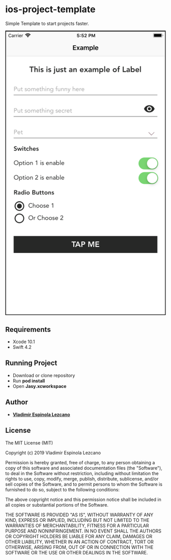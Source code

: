 # ios-project-template
Simple Template to start projects faster.

![alt text](https://github.com/openwindouw/ios-project-template/blob/develop/screenshots/screen-1.png)

## Requirements
- Xcode 10.1
- Swift 4.2

## Running Project
- Download or clone repository
- Run **pod install**
- Open **Jasy.xcworkspace**

## Author

* **[Vladimir Espinola Lezcano](https://www.linkedin.com/in/vladimir-espinola-lezcano-012464a2/)**

## License

The MIT License (MIT)

Copyright (c) 2019 Vladimir Espinola Lezcano

Permission is hereby granted, free of charge, to any person obtaining a copy of this software and associated documentation files (the "Software"), to deal in the Software without restriction, including without limitation the rights to use, copy, modify, merge, publish, distribute, sublicense, and/or sell copies of the Software, and to permit persons to whom the Software is furnished to do so, subject to the following conditions:

The above copyright notice and this permission notice shall be included in all copies or substantial portions of the Software.

THE SOFTWARE IS PROVIDED "AS IS", WITHOUT WARRANTY OF ANY KIND, EXPRESS OR IMPLIED, INCLUDING BUT NOT LIMITED TO THE WARRANTIES OF MERCHANTABILITY, FITNESS FOR A PARTICULAR PURPOSE AND NONINFRINGEMENT. IN NO EVENT SHALL THE AUTHORS OR COPYRIGHT HOLDERS BE LIABLE FOR ANY CLAIM, DAMAGES OR OTHER LIABILITY, WHETHER IN AN ACTION OF CONTRACT, TORT OR OTHERWISE, ARISING FROM, OUT OF OR IN CONNECTION WITH THE SOFTWARE OR THE USE OR OTHER DEALINGS IN THE SOFTWARE.

